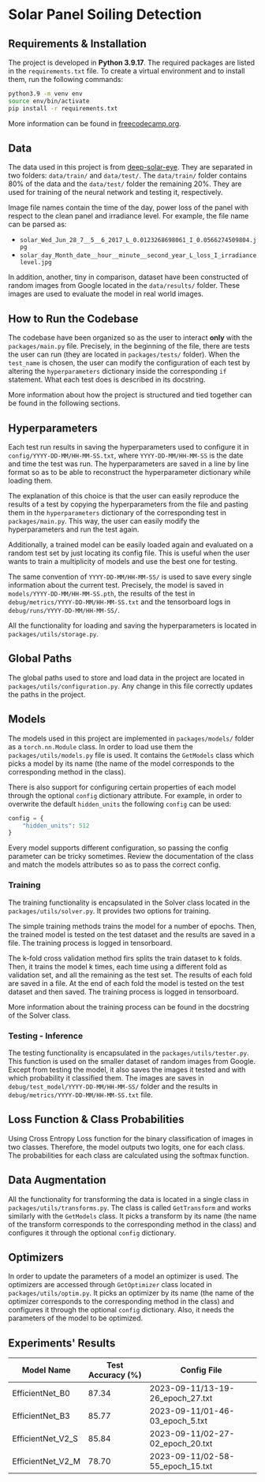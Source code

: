 # Solar Panel Soiling Detection

## Requirements & Installation

The project is developed in **Python 3.9.17**. The required packages are listed in the `requirements.txt` file. To create a virtual environment and to install them, run the following commands:

```bash
python3.9 -m venv env
source env/bin/activate
pip install -r requirements.txt
```

More information can be found in [freecodecamp.org](https://www.freecodecamp.org/news/how-to-setup-virtual-environments-in-python/).

## Data

The data used in this project is from [deep-solar-eye](https://deep-solar-eye.github.io). They are separated in two folders: `data/train/` and `data/test/`. The `data/train/` folder contains 80% of the data and the `data/test/` folder the remaining 20%. They are used for training of the neural network and testing it, respectively.

Image file names contain the time of the day, power loss of the panel with respect to the clean panel and irradiance level. For example, the file name can be parsed as:

- `solar_Wed_Jun_28_7__5__6_2017_L_0.0123268698061_I_0.0566274509804.jpg`
- `solar_day_Month_date__hour__minute__second_year_L_loss_I_irradiancelevel.jpg`

In addition, another, tiny in comparison, dataset have been constructed of random images from Google located in the `data/results/` folder. These images are used to evaluate the model in real world images.

## How to Run the Codebase

The codebase have been organized so as the user to interact **only** with the `packages/main.py` file. Precisely, in the beginning of the file, there are tests the user can run (they are located in `packages/tests/` folder). When the `test_name` is chosen, the user can modify the configuration of each test by altering the `hyperparameters` dictionary inside the corresponding `if` statement. What each test does is described in its docstring.

More information about how the project is structured and tied together can be found in the following sections.

## Hyperparameters

Each test run results in saving the hyperparameters used to configure it in `config/YYYY-DD-MM/HH-MM-SS.txt`, where `YYYY-DD-MM/HH-MM-SS` is the date and time the test was run. The hyperparameters are saved in a line by line format so as to be able to reconstruct the hyperparameter dictionary while loading them.

The explanation of this choice is that the user can easily reproduce the results of a test by copying the hyperparameters from the file and pasting them in the `hyperparameters` dictionary of the corresponding test in `packages/main.py`. This way, the user can easily modify the hyperparameters and run the test again.

Additionally, a trained model can be easily loaded again and evaluated on a random test set by just locating its config file. This is useful when the user wants to train a multiplicity of models and use the best one for testing.

The same convention of `YYYY-DD-MM/HH-MM-SS/` is used to save every single information about the current test. Precisely, the model is saved in `models/YYYY-DD-MM/HH-MM-SS.pth`, the results of the test in `debug/metrics/YYYY-DD-MM/HH-MM-SS.txt` and the tensorboard logs in `debug/runs/YYYY-DD-MM/HH-MM-SS/`.

All the functionality for loading and saving the hyperparameters is located in `packages/utils/storage.py`.

## Global Paths

The global paths used to store and load data in the project are located in `packages/utils/configuration.py`. Any change in this file correctly updates the paths in the project.

## Models

The models used in this project are implemented in `packages/models/` folder as a `torch.nn.Module` class. In order to load use them the `packages/utils/models.py` file is used. It contains the `GetModels` class which picks a model by its name (the name of the model corresponds to the corresponding method in the class).

There is also support for configuring certain properties of each model through the optional `config` dictionary attribute. For example, in order to overwrite the default `hidden_units` the following `config` can be used:

```python
config = {
    "hidden_units": 512
}
```

Every model supports different configuration, so passing the config parameter can be tricky sometimes. Review the documentation of the class and match the models attributes so as to pass the correct config.

### Training

The training functionality is encapsulated in the Solver class located in the `packages/utils/solver.py`. It provides two options for training.

The simple training methods trains the model for a number of epochs. Then, the trained model is tested on the test dataset and the results are saved in a file. The training process is logged in tensorboard.

The k-fold cross validation method firs splits the train dataset to k folds. Then, it trains the model k times, each time using a different fold as validation set, and all the remaining as the test set. The results of each fold are saved in a file. At the end of each fold the model is tested on the test dataset and then saved. The training process is logged in tensorboard.

More information about the training process can be found in the docstring of the Solver class.

### Testing - Inference

The testing functionality is encapsulated in the `packages/utils/tester.py`. This function is used on the smaller dataset of random images from Google. Except from testing the model, it also saves the images it tested and with which probability it classified them. The images are saves in `debug/test_model/YYYY-DD-MM/HH-MM-SS/` folder and the results in `debug/metrics/YYYY-DD-MM/HH-MM-SS.txt` file.

## Loss Function & Class Probabilities

Using Cross Entropy Loss function for the binary classification of images in two classes. Therefore, the
model outputs two logits, one for each class. The probabilities for each class are calculated using the
softmax function.

## Data Augmentation

All the functionality for transforming the data is located in a single class in `packages/utils/transforms.py`. The class is called `GetTransform` and works similarly with the `GetModels` class. It picks a transform by its name (the name of the transform corresponds to the corresponding method in the class) and configures it through the optional `config` dictionary.

## Optimizers

In order to update the parameters of a model an optimizer is used. The optimizers are accessed through `GetOptimizer` class located in `packages/utils/optim.py`. It picks an optimizer by its name (the name of the optimizer corresponds to the corresponding method in the class) and configures it through the optional `config` dictionary. Also, it needs the parameters of the model to be optimized.

## Experiments' Results

| Model Name        | Test Accuracy (%) | Config File                      |
| ----------------- | ----------------- | -------------------------------- |
| EfficientNet_B0   | 87.34             | 2023-09-11/13-19-26_epoch_27.txt |
| EfficientNet_B3   | 85.77             | 2023-09-11/01-46-03_epoch_5.txt  |
| EfficientNet_V2_S | 85.84             | 2023-09-11/02-27-02_epoch_20.txt |
| EfficientNet_V2_M | 78.70             | 2023-09-11/02-58-55_epoch_15.txt |

<!-- | ResNet18        | 78.03             | 2023-09-06/02-46-28.txt | -->
<!-- | ResNet34        | 81.36             | 2023-09-06/22-54-45.txt | -->
<!-- | EfficientNet_B0 | 86.98             | 2023-09-10/13-38-13.txt | -->
<!-- | EfficientNet_B1 | 88.37             | 2023-09-10/21-19-35.txt | -->
<!-- | EfficientNet_B2 | 84.89             | 2023-09-10/22-15-26.txt | -->
<!-- | EfficientNet_B6 | 89.27             | 2023-09-11/01-46-03.txt | -->
